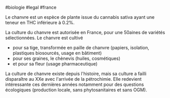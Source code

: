 #biologie #legal #france 

Le chanvre est un espèce de plante issue du cannabis sativa ayant une teneur en THC inférieure à 0.2%.

La culture du chanvre est autorisée en France, pour une 50aines de variétés sélectionnées. Le chanvre est cultivé 
- pour sa tige, transformée en paille de chanvre (papiers, isolation, plastiques biosourcés, usage en bâtiment)
- pour ses graines, le chènevis (huiles, cosmétiques)
- et pour sa fleur (usage pharmaceutique)

La culture de chanvre existe depuis l'histoire, mais sa culture a failli disparaître au XXe avec l'arrivée de la pétrochimie. Elle redevient intéressante ces dernières années notamment pour des questions écologiques (production locale, sans phytosanitaires et sans OGM).


